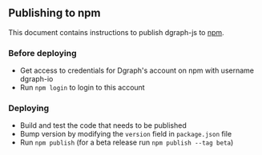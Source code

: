 ## Publishing to npm

This document contains instructions to publish dgraph-js to [npm].

[npm]: https://www.npmjs.com/

### Before deploying
* Get access to credentials for Dgraph's account on npm with username dgraph-io
* Run `npm login` to login to this account

### Deploying
* Build and test the code that needs to be published
* Bump version by modifying the `version` field in `package.json` file
* Run `npm publish` (for a beta release run `npm publish --tag beta`)
